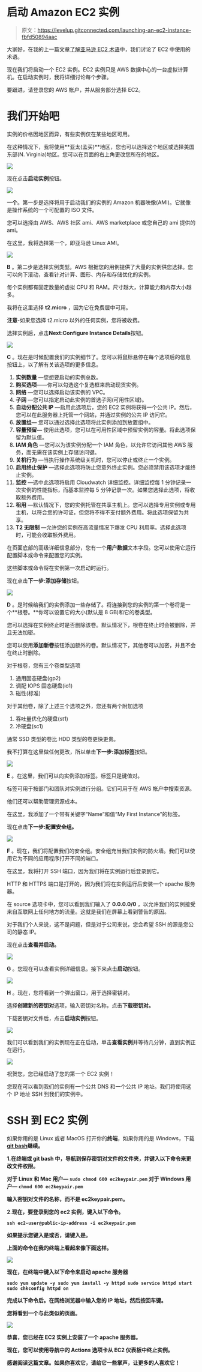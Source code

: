 # 启动 Amazon EC2 实例

> 原文：<https://levelup.gitconnected.com/launching-an-ec2-instance-fbfd50894aac>

大家好，在我的上一篇文章[了解亚马逊 EC2 术语](https://medium.com/@kunalyadav/understanding-amazon-ec2-terminology-85be19d0af28)中，我们讨论了 EC2 中使用的术语。

现在我们将启动一个 EC2 实例。EC2 实例只是 AWS 数据中心的一台虚拟计算机。在启动实例时，我将详细讨论每个步骤。

要跟进，请登录您的 AWS 帐户，并从服务部分选择 EC2。

# 我们开始吧

实例的价格因地区而异，有些实例仅在某些地区可用。

在这种情况下，我将使用**亚太(孟买)**地区，您也可以选择这个地区或选择美国东部(N. Virginia)地区。您可以在页面的右上角更改您所在的地区。

![](img/ecfa8d87118a8358eda01aa500192e86.png)

现在点击**启动实例**按钮。

![](img/f7ce4c9f089dba7dc010915eae0d3ced.png)

**一个**。第一步是选择将用于启动我们的实例的 Amazon 机器映像(AMI)。它就像是操作系统的一个可配置的 ISO 文件。

您可以选择由 AWS、AWS 社区 ami、AWS marketplace 或您自己的 ami 提供的 ami。

在这里，我将选择第一个，即亚马逊 Linux AMI。

![](img/ebd747e5cc0a9fe1ce841a2a795b21dd.png)

**B** 。第二步是选择实例类型。AWS 根据您的用例提供了大量的实例供您选择。您可以向下滚动，查看针对计算、图形、内存和存储优化的实例。

每个实例都有固定数量的虚拟 CPU 和 RAM。尺寸越大，计算能力和内存大小越多。

我将在这里选择 **t2.micro** ，因为它在免费层中可用。

**注意**-如果您选择 t2.micro 以外的任何实例，您将被收费。

选择实例后，点击**Next:Configure Instance Details**按钮。

![](img/ce52f138a0bcf24974bfeaff5b7d6f36.png)

**C** 。现在是时候配置我们的实例细节了。您可以将鼠标悬停在每个选项后的信息按钮上，以了解有关该选项的更多信息。

1.  **实例数量** —您想要启动的实例总数。
2.  **购买选项**——你可以勾选这个复选框来启动现货实例。
3.  **网络** —您可以选择启动该实例的 VPC。
4.  **子网** —您可以指定启动此实例的首选子网(可用性区域)。
5.  **自动分配公共 IP** —启用此选项后，您的 EC2 实例将获得一个公共 IP。然后，您可以在此服务器上托管一个网站，并通过实例的公共 IP 访问它。
6.  **放置组—** 您可以通过选择此选项将此实例添加到放置组中。
7.  **容量预留—** 使用此选项，您可以在可用性区域中预留实例的容量。将此选项保留为默认值。
8.  **IAM 角色** —您可以为该实例分配一个 IAM 角色，以允许它访问其他 AWS 服务，而无需在该实例上存储访问键。
9.  **关机行为** —当执行操作系统级关机时，您可以停止或终止一个实例。
10.  **启用终止保护** —选择此选项将防止您意外终止实例。您必须禁用该选项才能终止实例。
11.  **监控** —选中此选项将启用 Cloudwatch 详细监控。详细监控每 1 分钟记录一次实例的性能指标，而基本监控每 5 分钟记录一次。如果您选择此选项，将收取额外费用。
12.  **租用** —默认情况下，您的实例托管在共享主机上。您可以选择专用实例或专用主机，以符合您的许可证，但您将不得不支付额外费用。将此选项保留为共享。
13.  **T2 无限制** —允许您的实例在高流量情况下爆发 CPU 利用率。选择此选项时，可能会收取额外费用。

在页面底部的高级详细信息部分，您有一个**用户数据**文本字段。您可以使用它运行配置脚本或命令来配置您的实例。

这些脚本或命令将在实例第一次启动时运行。

现在点击**下一步:添加存储**按钮。

![](img/7c66aced4c9d73f224c6aadaa0088c4b.png)

**D** 。是时候给我们的实例添加一些存储了。将连接到您的实例的第一个卷将是一个**根卷。**你可以设置它的大小(默认是 8 GB)和它的卷类型。

您可以选择在实例终止时是否删除该卷。默认情况下，根卷在终止时会被删除，并且无法加密。

您可以使用**添加新卷**按钮添加额外的卷。默认情况下，其他卷可以加密，并且不会在终止时删除。

对于根卷，您有三个卷类型选项

1.  通用固态硬盘(gp2)
2.  调配 IOPS 固态硬盘(io1)
3.  磁性(标准)

对于其他卷，除了上述三个选项之外，您还有两个附加选项

1.  吞吐量优化的硬盘(st1)
2.  冷硬盘(sc1)

通常 SSD 类型的卷比 HDD 类型的卷更快更贵。

我不打算在这里做任何更改，所以单击**下一步:添加标签**按钮。

![](img/64b63a82c57d4cdea5162300463b8ba8.png)

**E** 。在这里，我们可以向实例添加标签。标签只是键值对。

标签可用于按部门和团队对实例进行分组。它们可用于在 AWS 帐户中搜索资源。

他们还可以帮助管理资源成本。

在这里，我添加了一个带有关键字“Name”和值“My First Instance”的标签。

现在点击**下一步:配置安全组。**

![](img/69329ffa1d898b1b6cb610985f5ffe7d.png)

**F** 。现在，我们将配置我们的安全组。安全组充当我们实例的防火墙。我们可以使用它为不同的应用程序打开不同的端口。

在这里，我将打开 SSH 端口，因为我们将在实例运行后登录到它。

HTTP 和 HTTPS 端口是打开的，因为我们将在实例运行后安装一个 apache 服务器。

在 source 选项卡中，您可以看到我们输入了 **0.0.0.0/0** ，以允许我们的实例接受来自互联网上任何地方的流量。这就是我们在屏幕上看到警告的原因。

对于我们个人来说，这不是问题，但是对于公司来说，您会希望 SSH 的源是您公司的静态 IP。

现在点击**查看并启动。**

![](img/f11311d437e132ad982268a1ab19bb71.png)

**G** 。您现在可以查看实例详细信息。接下来点击**启动**按钮。

![](img/7f57b6807cb472f7cfaa3af64916bc6d.png)

**H** 。现在，您将看到一个弹出窗口，用于选择密钥对。

选择**创建新的密钥对**选项，输入密钥对名称，点击**下载密钥对。**

下载密钥对文件后，点击**启动实例**按钮。

![](img/2bccf6879b12cfacb782315b69c5b6b2.png)

我们可以看到我们的实例现在正在启动，单击**查看实例**并等待几分钟，直到实例正在运行。

![](img/eec39ff2058e6c94c008a9d368359823.png)

祝贺您，您已经启动了您的第一个 EC2 实例！

您现在可以看到我们的实例有一个公共 DNS 和一个公共 IP 地址。我们将使用这个 IP 地址 SSH 到我们的实例中。

# SSH 到 EC2 实例

如果你用的是 Linux 或者 MacOS 打开你的**终端**，如果你用的是 Windows，下载[**git bash**](https://git-scm.com/downloads)**继续。**

**1.在终端或 git bash 中，导航到保存密钥对文件的文件夹，并键入以下命令来更改文件权限。**

**对于 Linux 和 Mac 用户— `sudo chmod 600 ec2keypair.pem`
对于 Windows 用户— `chmod 600 ec2keypair.pem`**

**输入密钥对文件的名称，而不是 ec2keypair.pem。**

**2.现在，要登录到您的 ec2 实例，键入以下命令。**

**`ssh ec2-user@public-ip-address -i ec2keypair.pem`**

**如果提示您键入是或否，请键入是。**

**上面的命令在我的终端上看起来像下面这样。**

**![](img/7d90d9c2a9cf35a066eef7816434281c.png)**

**现在，在终端中键入以下命令来启动 apache 服务器**

**`sudo yum update -y
sudo yum install -y httpd
sudo service httpd start
sudo chkconfig httpd on`**

**完成以下命令后。在网络浏览器中输入您的 IP 地址，然后按回车键。**

**您将看到一个与此类似的页面。**

**![](img/f2f168b8145feacd514d329fe6ef3eda.png)**

**恭喜，您已经在 EC2 实例上安装了一个 apache 服务器。**

**现在，您可以使用导航中的 Actions 选项卡从 EC2 仪表板中终止实例。**

**感谢阅读这篇文章。如果你喜欢它，请给它一些掌声，让更多的人喜欢它！**